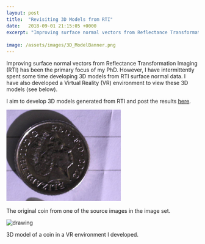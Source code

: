 ```yaml
---
layout: post
title:  "Revisiting 3D Models from RTI"
date:   2018-09-01 21:15:05 +0000
excerpt: "Improving surface normal vectors from Reflectance Transformation Imaging (RTI) has been the primary focus of my PhD. However, I have intermittently spent some time developing 3D models"

image: /assets/images/3D_ModelBanner.png
---
```

Improving surface normal vectors from Reflectance Transformation Imaging (RTI) has been the primary focus of my PhD. 
However, I have intermittently spent some time developing 3D models from RTI surface normal data.
I have also developed a Virtual Reality (VR) environment to view these 3D models (see below).

I aim to develop 3D models generated from RTI and post the results [here][models-link].

<img src="/assets/images/IMG_0817a.png" alt="drawing" width="300"/>
 
The original coin from one of the source images in the image set.

<img src="/assets/images/3D_coin.gif" alt="drawing" width="300"/>
 
3D model of a coin in a VR environment I developed.




[models-link]: https://sketchfab.com/MatthewMcGuigan

